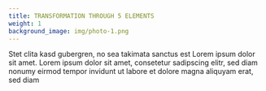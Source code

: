 ```yaml
---
title: TRANSFORMATION THROUGH 5 ELEMENTS
weight: 1
background_image: img/photo-1.png
---
```

Stet clita kasd gubergren, no sea takimata sanctus est Lorem ipsum dolor sit amet. Lorem ipsum dolor sit amet, consetetur sadipscing elitr, sed diam nonumy eirmod tempor invidunt ut labore et dolore magna aliquyam erat, sed diam